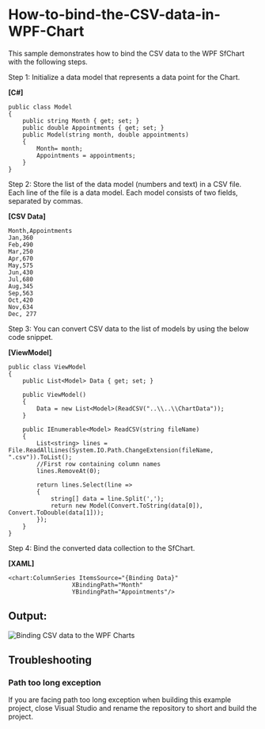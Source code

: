 # How-to-bind-the-CSV-data-in-WPF-Chart
This sample demonstrates how to bind the CSV data to the WPF SfChart with the following steps.

 Step 1: Initialize a data model that represents a data point for the Chart.

**[C#]**

```
public class Model
{
	public string Month { get; set; }
	public double Appointments { get; set; }
	public Model(string month, double appointments)
	{
		Month= month;
		Appointments = appointments;
	}
}

```

Step 2: Store the list of the data model (numbers and text) in a CSV file. Each line of the file is a data model. Each model consists of two fields, separated by commas.

**[CSV Data]**

```
Month,Appointments
Jan,360
Feb,490
Mar,250
Apr,670
May,575
Jun,430
Jul,680
Aug,345
Sep,563
Oct,420
Nov,634
Dec, 277
```

Step 3: You can convert CSV data to the list of models by using the below code snippet.

**[ViewModel]**

```
public class ViewModel
{
	public List<Model> Data { get; set; }

	public ViewModel()
	{
		Data = new List<Model>(ReadCSV("..\\..\\ChartData"));
	}

	public IEnumerable<Model> ReadCSV(string fileName)
	{
		List<string> lines = File.ReadAllLines(System.IO.Path.ChangeExtension(fileName, ".csv")).ToList();
		//First row containing column names
		lines.RemoveAt(0);

		return lines.Select(line =>
		{
			string[] data = line.Split(',');
			return new Model(Convert.ToString(data[0]), Convert.ToDouble(data[1]));
		});
	}
}

```
Step 4: Bind the converted data collection to the SfChart.

**[XAML]**

  ```
<chart:ColumnSeries ItemsSource="{Binding Data}"
                    XBindingPath="Month"
                    YBindingPath="Appointments"/>
  ```

## Output:

![Binding CSV data to the WPF Charts](https://user-images.githubusercontent.com/61832185/202696426-136c3817-3db7-4e80-8196-ebdea3d4d84a.png)

## <a name="troubleshooting"></a>Troubleshooting ##
### Path too long exception
If you are facing path too long exception when building this example project, close Visual Studio and rename the repository to short and build the project.
